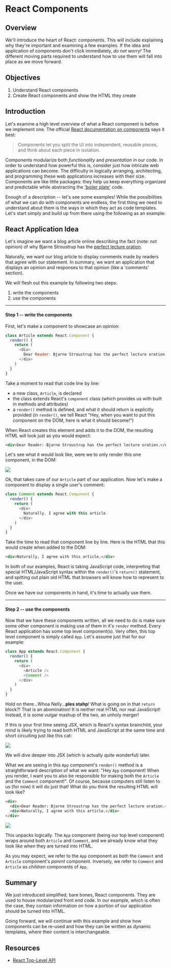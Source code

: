 # React Components


## Overview

We'll introduce the heart of React: components. This will include explaining why
they're important and examining a few examples. If the idea and application of
components don't click immediately, _do not worry!_ The different moving parts
required to understand how to use them will fall into place as we move forward. 


## Objectives

1. Understand React components
2. Create React components and show the HTML they create


## Introduction

Let's examine a high level overview of what a React component is before we
implement one. The official [React documentation on components][react-component]
says it best:

>Components let you split the UI into independent, reusable pieces, and think
>about each piece in isolation.

Components modularize both _functionality_ and _presentation_ in our code. In
order to understand how powerful this is, consider just how intricate web
applications can become. The difficulty in logically arranging, architecting,
and programming these web applications increases with their size. Components are
like little packages: they help us keep everything organized and predictable
while abstracting the ['boiler plate'][boiler-plate] code. 

Enough of a description -- let's see some examples! While the possibilities of
what we can do with components are endless, the first thing we need to
understand about them is the ways in which they act as code templates. Let's
start simply and build up from there using the following as an example:


## React Application Idea

Let's imagine we want a blog article online describing the fact (note: not
opinion) of why Bjarne Stroustrup has the [perfect lecture
oration][bjarne-stroustrup]. 

Naturally, we want our blog article to display comments made by readers that
agree with our statement. In summary, we want an application that displays an
opinion and responses to that opinion (like a 'comments' section). 

We will flesh out this example by following two steps:

1. write the components
2. use the components

---

#### Step 1 -- write the components

First, let's make a component to showcase an opinion:

```javascript
class Article extends React.Component {
  render() {
    return (
      <div>
        Dear Reader: Bjarne Stroustrup has the perfect lecture oration.
      </div>
    )
  }
}
```

Take a moment to read that code line by line:
  - a new class, `Article`, is declared
  - the class extends React's `component` class (which provides us with built in methods and attributes)
  - a `render()` method is defined, and what it should return is explicitly provided (in `render()`, we tell React "Hey, when you want to put this component on the DOM, here is what it should become!")

When React creates this element and adds it to the DOM, the resulting HTML will
look just as you would expect:

```HTML
<div>Dear Reader: Bjarne Stroustrup has the perfect lecture oration.</div>
```

Let's see what it would look like, were we to only render this one component, in the DOM:

![](https://curriculum-content.s3.amazonaws.com/react/component-article-example.png)

Ok, that takes care of our `Article` part of our application. Now let's make a
component to display a single user's comment:

```javascript
class Comment extends React.Component {
  render() {
    return (
      <div>
        Naturally, I agree with this article.
      </div>
    )
  }
}
```

Take the time to read that component line by line. Here is the HTML that this 
would create when added to the DOM:

```HTML
<div>Naturally, I agree with this article.</div>
```

In both of our examples, React is taking JavaScript code, interpreting that
special HTML/JavaScript syntax within the `render()`'s `return()` statement, and
spitting out plain old HTML that browsers will know how to represent to the
user.

Once we have our components in hand, it's time to actually use them.


---

#### Step 2 -- use the components

Now that we have these components written, all we need to do is make sure some other component is making use of them in it's `render` method. Every React application has some top level component(s). Very often, this top level component is simply called `App`. Let's assume just that for our example:

```javascript
class App extends React.Component {
  render() {
    return (
      <div>
        <Article />
        <Comment />
      </div>
    )
  }
}
```

Hold on there...Whoa Nelly...**ples stahp**! What is going on in that `return` block?! That is an abomination! It is neither real HTML nor real JavaScript! Instead, it is some vulgar mashup of the two, an unholy merger! 

If this is your first time seeing JSX, which is React's syntax brainchild, your mind is likely trying to read both HTML and JavaScript at the same time and short circuiting just like this cat:

![](https://media2.giphy.com/media/vDurI6FYH7qi4/giphy.gif)

We will dive deeper into JSX (which is actually quite wonderful) later.

What we are seeing in this `App` component's `render()` method is a
straightforward description of what we want: "Hey `App` component! When you
render, I want you to also be responsible for making both the `Article` and the
`Comment` component!". Of course, because computers still listen to us (for now)
it will do just that! What do you think the resulting HTML will look like?

```HTML
<div>
  <div>Dear Reader: Bjarne Stroustrup has the perfect lecture oration.</div>
  <div>Naturally, I agree with this article.</div>
</div>
```

![](https://curriculum-content.s3.amazonaws.com/react/component-article-comment-example.png)

This unpacks logically. The `App` component (being our top level component) wraps around both `Article` and `Comment`, and we already know what they look like when they are turned into HTML. 

As you may expect, we refer to the `App` component as both the `Comment` and `Article` component's _parent_ component. Inversely, we refer to `Comment` and `Article` as _children_ components of `App`.


## Summary

We just introduced simplified, bare bones, React components. They are used to
house modularized front end code. In our example, which is often the case, they
contain information on how a portion of our application should be turned into
HTML. 

Going forward, we will continue with this example and show how components can be
re-used and how they can be written as dynamic templates, where their content is
interchangeable. 


## Resources
- [React Top-Level API](https://reactjs.org/docs/react-api.html)

[react-component]: https://reactjs.org/docs/components-and-props.html
[boiler-plate]: https://en.wikipedia.org/wiki/Boilerplate_code
[bjarne-stroustrup]: https://www.youtube.com/watch?v=JBjjnqG0BP8
